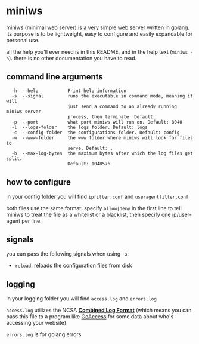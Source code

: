 # miniws
miniws (minimal web server) is a very simple web server written in golang. its purpose is to be lightweight, easy to configure and easily expandable for personal use. 

all the help you'll ever need is in this README, and in the help text (`miniws -h`). there is no other documentation you have to read.

## command line arguments
```
  -h  --help           Print help information
  -s  --signal         runs the executable in command mode, meaning it will
                       just send a command to an already running miniws server
                       process, then terminate. Default: 
  -p  --port           what port miniws will run on. Default: 8040
  -l  --logs-folder    the logs folder. Default: logs
  -c  --config-folder  the configurations folder. Default: config
  -w  --www-folder     the www folder where miniws will look for files to
                       serve. Default: .
  -b  --max-log-bytes  the maximum bytes after which the log files get split.
                       Default: 1048576        
```

## how to configure
in your config folder you will find `ipfilter.conf` and `useragentfilter.conf`

both files use the same format: specify `allow|deny` in the first line to tell miniws to treat the file as a whitelist or a blacklist, then specify one ip/user-agent per line. 

## signals
you can pass the following signals when using -s:
- `reload`: reloads the configuration files from disk

## logging

in your logging folder you will find `access.log` and `errors.log`

`access.log` utilizes the NCSA **[Combined Log Format](http://fileformats.archiveteam.org/wiki/Combined_Log_Format)** (which means you can pass this file to a program like [GoAccess](https://goaccess.io/) for some data about who's accessing your website)

`errors.log` is for golang errors
